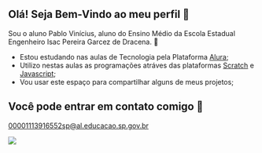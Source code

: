 ## Olá! Seja Bem-Vindo ao meu perfil 👋
Sou o aluno Pablo Vinícius, aluno do Ensino Médio da Escola Estadual Engenheiro Isac Pereira Garcez de Dracena. 🥇

- Estou estudando nas aulas de Tecnologia pela Plataforma [Alura](https://www.alura.com.br);
- Utilizo nestas aulas as programações atráves das plataformas [Scratch](https://scratch.mit.edu/) e [Javascript](https://editor.p5js.org/);
- Vou usar este espaço para compartilhar alguns de meus projetos;

## Você pode entrar em contato comigo 📧

00001113916552sp@al.educacao.sp.gov.br

![](https://media.tenor.com/7D7rhF-T7WIAAAAM/pedro-pedro-flamengo.gif)


